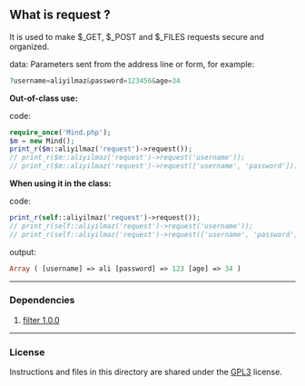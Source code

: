 ## What is request ?

It is used to make $_GET, $_POST and $_FILES requests secure and organized.

data:
Parameters sent from the address line or form, for example:
```php
?username=aliyilmaz&password=123456&age=34
```

**Out-of-class use:**

code:
```php
require_once('Mind.php');
$m = new Mind();
print_r($m::aliyilmaz('request')->request());
// print_r($m::aliyilmaz('request')->request('username'));
// print_r($m::aliyilmaz('request')->request(['username', 'password']));
```

**When using it in the class:**

code:
```php
print_r(self::aliyilmaz('request')->request());
// print_r(self::aliyilmaz('request')->request('username'));
// print_r(self::aliyilmaz('request')->request(['username', 'password']));
```

output:
```php
Array ( [username] => ali [password] => 123 [age] => 34 )
```

---

### Dependencies
1. [filter 1.0.0](https://github.com/aliyilmaz/filter)

---

### License
Instructions and files in this directory are shared under the [GPL3](https://github.com/aliyilmaz/request/blob/main/LICENSE) license.